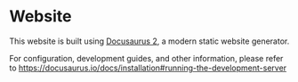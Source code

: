 # Website

This website is built using [Docusaurus 2](https://docusaurus.io/), a modern static website generator.

For configuration, development guides, and other information, please refer to https://docusaurus.io/docs/installation#running-the-development-server

